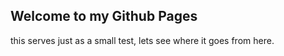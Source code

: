 ## Welcome to my Github Pages

this serves just as a small test, lets see where it goes from here. 
